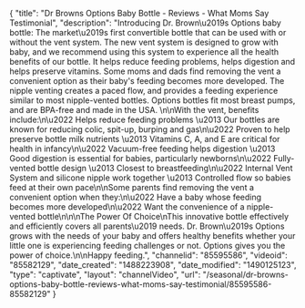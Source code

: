 {
    "title": "Dr Browns Options Baby Bottle - Reviews - What Moms Say Testimonial",
    "description": "Introducing Dr. Brown\u2019s Options baby bottle: The market\u2019s first convertible bottle that can be used with or without the vent system. The new vent system is designed to grow with baby, and we recommend using this system to experience all the health benefits of our bottle. It helps reduce feeding problems, helps digestion and helps preserve vitamins. Some moms and dads find removing the vent a convenient option as their baby's feeding becomes more developed. The nipple venting creates a paced flow, and provides a feeding experience similar to most nipple-vented bottles. Options bottles fit most breast pumps, and are BPA-free and made in the USA. \n\nWith the vent, benefits include:\n\u2022 Helps reduce feeding problems \u2013 Our bottles are known for reducing colic, spit-up, burping and gas\n\u2022 Proven to help preserve bottle milk nutrients \u2013 Vitamins C, A, and E are critical for health in infancy\n\u2022 Vacuum-free feeding helps digestion \u2013 Good digestion is essential for babies, particularly newborns\n\u2022 Fully-vented bottle design \u2013 Closest to breastfeeding\n\u2022 Internal Vent System and silicone nipple work together \u2013 Controlled flow so babies feed at their own pace\n\nSome parents find removing the vent a convenient option when they:\n\u2022 Have a baby whose feeding becomes more developed\n\u2022 Want the convenience of a nipple-vented bottle\n\n\nThe Power Of Choice\nThis innovative bottle effectively and efficiently covers all parents\u2019 needs. Dr. Brown\u2019s Options grows with the needs of your baby and offers healthy benefits whether your little one is experiencing feeding challenges or not. Options gives you the power of choice.\n\nHappy feeding.",
    "channelid": "85595586",
    "videoid": "85582129",
    "date_created": "1488223908",
    "date_modified": "1490125123",
    "type": "captivate",
    "layout": "channelVideo",
    "url": "\/seasonal\/dr-browns-options-baby-bottle-reviews-what-moms-say-testimonial\/85595586-85582129"
}